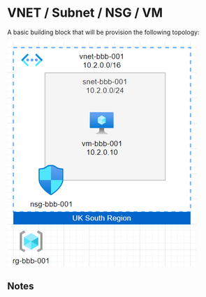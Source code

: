 # VNET / Subnet / NSG / VM

A basic building block that will be provision the following topology:

![](vnet-subnet-nsg-vm.png)

## Notes
